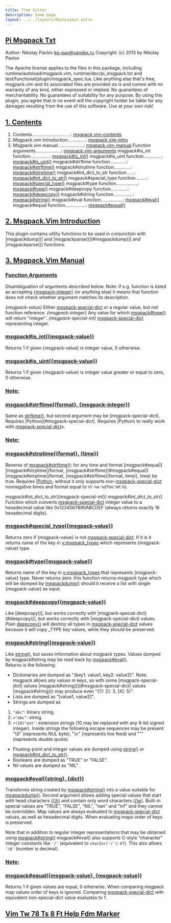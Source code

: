 ```yaml
---
title: Tree Sitter
description: Some page
layout: ../../layouts/MainLayout.astro
---
```



## <a id="msgpack utilities" class="section-title" href="#msgpack utilities"> Pi Msgpack Txt</a> 

Author:  Nikolay Pavlov <kp-pav@yandex.ru>
Copyright: (c) 2015 by Nikolay Pavlov

The Apache license applies to the files in this package, including 
runtime/autoload/msgpack.vim, runtime/doc/pi_msgpack.txt and 
test/functional/plugin/msgpack_spec.lua.  Like anything else that's free, 
msgpack.vim and its associated files are provided *as is* and comes with no 
warranty of any kind, either expressed or implied.  No guarantees of 
merchantability.  No guarantees of suitability for any purpose.  By using this 
plugin, you agree that in no event will the copyright holder be liable for any 
damages resulting from the use of this software. Use at your own risk!


## <a id="msgpack.vim-contents" class="section-title" href="#msgpack.vim-contents">1. Contents</a> 

1. Contents..............................: [msgpack.vim-contents](#msgpack.vim-contents)
2. Msgpack.vim introduction..............: [msgpack.vim-intro](#msgpack.vim-intro)
3. Msgpack.vim manual....................: [msgpack.vim-manual](#msgpack.vim-manual)
Function arguments....................: [msgpack.vim-arguments](#msgpack.vim-arguments)
msgpack#is_int function...............: [msgpack#is_int()](#msgpack#is_int())
msgpack#is_uint function..............: [msgpack#is_uint()](#msgpack#is_uint())
msgpack#strftime function.............: [msgpack#strftime()](#msgpack#strftime())
msgpack#strptime function.............: [msgpack#strptime()](#msgpack#strptime())
msgpack#int_dict_to_str function......: [msgpack#int_dict_to_str()](#msgpack#int_dict_to_str())
msgpack#special_type function.........: [msgpack#special_type()](#msgpack#special_type())
msgpack#type function.................: [msgpack#type()](#msgpack#type())
msgpack#deepcopy function.............: [msgpack#deepcopy()](#msgpack#deepcopy())
msgpack#string function...............: [msgpack#string()](#msgpack#string())
msgpack#eval function.................: [msgpack#eval()](#msgpack#eval())
msgpack#equal function................: [msgpack#equal()](#msgpack#equal())


## <a id="msgpack.vim-intro" class="section-title" href="#msgpack.vim-intro">2. Msgpack.Vim Introduction</a> 

This plugin contains utility functions to be used in conjunction with 
[msgpackdump()| and |msgpackparse()](#msgpackdump()| and |msgpackparse()) functions.


## <a id="msgpack.vim-manual" class="section-title" href="#msgpack.vim-manual">3. Msgpack.Vim Manual</a> 

### <a id="msgpack.vim-arguments" class="section-title" href="#msgpack.vim-arguments">Function Arguments</a>

Disambiguation of arguments described below.  Note: if e.g. function is listed 
as accepting [{msgpack-integer}](#{msgpack-integer}) (or anything else) it means that function 
does not check whether argument matches its description.

*{msgpack-value}*	Either [msgpack-special-dict](#msgpack-special-dict) or a regular value, but 
not function reference.
*{msgpack-integer}*	Any value for which [msgpack#type()](#msgpack#type()) will return 
"integer".
*{msgpack-special-int}*	[msgpack-special-dict](#msgpack-special-dict) representing integer.

### <a id="msgpack#is_int()" class="section-title" href="#msgpack#is_int()">msgpack#is_int({msgpack-value})</a>
Returns 1 if given {msgpack-value} is integer value, 0 otherwise.

### <a id="msgpack#is_uint()" class="section-title" href="#msgpack#is_uint()">msgpack#is_uint({msgpack-value})</a>
Returns 1 if given {msgpack-value} is integer value greater or equal 
to zero, 0 otherwise.

### <a id="msgpack#strftime" class="section-title" href="#msgpack#strftime">Note:</a>
### <a id="msgpack#strftime()" class="section-title" href="#msgpack#strftime()">msgpack#strftime({format}, {msgpack-integer})</a>
Same as [strftime()](#strftime()), but second argument may be 
[msgpack-special-dict|.  Requires |Python](#msgpack-special-dict|.  Requires |Python) to really work with
[msgpack-special-dict](#msgpack-special-dict)s.

### <a id="msgpack#strptime" class="section-title" href="#msgpack#strptime">Note:</a>
### <a id="msgpack#strptime()" class="section-title" href="#msgpack#strptime()">msgpack#strptime({format}, {time})</a>
Reverse of [msgpack#strftime()](#msgpack#strftime()): for any time and format 
[msgpack#equal|( |msgpack#strptime|(format, |msgpack#strftime](#msgpack#equal|( |msgpack#strptime|(format, |msgpack#strftime)(format, 
time)), time) be true.  Requires [|Python](#|Python), without it only supports
non-[msgpack-special-dict](#msgpack-special-dict) nonnegative times and format equal to
`%Y-%m-%dT%H:%M:%S`.

msgpack#int_dict_to_str({msgpack-special-int})	*msgpack#int_dict_to_str()*
Function which converts [msgpack-special-dict](#msgpack-special-dict) integer value to 
a hexadecimal value like 0x1234567890ABCDEF (always returns exactly 16 
hexadecimal digits).

### <a id="msgpack#special_type()" class="section-title" href="#msgpack#special_type()">msgpack#special_type({msgpack-value})</a>
Returns zero if {msgpack-value} is not [msgpack-special-dict](#msgpack-special-dict).  If it 
is it returns name of the key in [v:msgpack_types](#v:msgpack_types) which represents 
{msgpack-value} type.

### <a id="msgpack#type()" class="section-title" href="#msgpack#type()">msgpack#type({msgpack-value})</a>
Returns name of the key in [v:msgpack_types](#v:msgpack_types) that represents 
{msgpack-value} type.  Never returns zero: this function returns 
msgpack type which will be dumped by [msgpackdump()](#msgpackdump()) should it receive 
a list with single {msgpack-value} as input.

### <a id="msgpack#deepcopy()" class="section-title" href="#msgpack#deepcopy()">msgpack#deepcopy({msgpack-value})</a>
Like [deepcopy()|, but works correctly with |msgpack-special-dict](#deepcopy()|, but works correctly with |msgpack-special-dict) 
values.  Plain [deepcopy()](#deepcopy()) will destroy all types in 
[msgpack-special-dict](#msgpack-special-dict) values because it will copy _TYPE key values, 
while they should be preserved.

### <a id="msgpack#string()" class="section-title" href="#msgpack#string()">msgpack#string({msgpack-value})</a>
Like [string()](#string()), but saves information about msgpack types.  Values 
dumped by msgpack#string may be read back by [msgpack#eval()](#msgpack#eval()).  
Returns is the following:

- Dictionaries are dumped as "{key1: value1, key2: value2}". Note: 
msgpack allows any values in keys, so with some 
[msgpack-special-dict| values |msgpack#string()](#msgpack-special-dict| values |msgpack#string()) may produce even 
"{{1: 2}: 3, [4]: 5}".
- Lists are dumped as "[value1, value2]".
- Strings are dumped as
1. `"abc"`: binary string.
2. `="abc"`: string.
3. `+(10)"ext"`: extension strings (10 may be replaced with any 
8-bit signed integer).
Inside strings the following escape sequences may be present: "\0" 
(represents NUL byte), "\n" (represents line feed) and "\"" 
(represents double quote).
- Floating-point and integer values are dumped using [string()](#string()) or 
[msgpack#int_dict_to_str()](#msgpack#int_dict_to_str()).
- Booleans are dumped as "TRUE" or "FALSE".
- Nil values are dumped as "NIL".

### <a id="msgpack#eval()" class="section-title" href="#msgpack#eval()">msgpack#eval({string}, {dict})</a>
Transforms string created by [msgpack#string()](#msgpack#string()) into a value suitable 
for [msgpackdump()](#msgpackdump()).  Second argument allows adding special values 
that start with head characters ([/\h](#/\h)) and contain only word 
characters ([/\w](#/\w)).  Built-in special values are "TRUE", "FALSE", 
"NIL", "nan" and "inf" and they cannot be overridden.  Map values are 
always evaluated to [msgpack-special-dict](#msgpack-special-dict) values, as well as 
hexadecimal digits.  When evaluating maps order of keys is preserved.

Note that in addition to regular integer representations that may be 
obtained using [msgpack#string()](#msgpack#string()) msgpack#eval() also supports C-style 
“character” integer constants like `'/'` (equivalent to 
`char2nr('/')`: `47`). This also allows `'\0'` (number is decimal).

### <a id="msgpack#equal" class="section-title" href="#msgpack#equal">Note:</a>
### <a id="msgpack#equal()" class="section-title" href="#msgpack#equal()">msgpack#equal({msgpack-value}, {msgpack-value})</a>
Returns 1 if given values are equal, 0 otherwise.  When comparing 
msgpack map values order of keys is ignored.  Comparing 
[msgpack-special-dict](#msgpack-special-dict) with equivalent non-special-dict value 
evaluates to 1.


## <a id="" class="section-title" href="#">Vim Tw 78 Ts 8 Ft Help Fdm Marker</a> 



